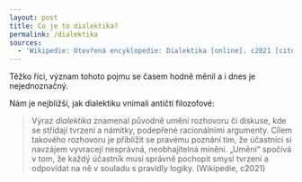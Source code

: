 ```yaml
---
layout: post
title: Co je to dialektika?
permalink: /dialektika
sources:
  - 'Wikipedie: Otevřená encyklopedie: Dialektika [online]. c2021 [citováno 4. 03. 2023]. Dostupný z WWW: <a target="_blank" href="https://cs.wikipedia.org/w/index.php?title=Dialektika&oldid=20561687">https://cs.wikipedia.org/w/index.php?title=Dialektika&oldid=20561687</a>'
---
```


Těžko říci, význam tohoto pojmu se časem hodně měnil a i dnes je nejednoznačný.

Nám je nejbližší, jak dialektiku vnímali antičtí filozofové:

> Výraz *dialektika* znamenal původně umění rozhovoru či diskuse, kde se střídají tvrzení a námitky, podepřené racionálními argumenty. Cílem takového rozhovoru je přiblížit se pravému poznání tím, že účastníci si navzájem vyvracejí nesprávná, neobhajitelná mínění. „Umění“ spočívá v tom, že každý účastník musí správně pochopit smysl tvrzení a odpovídat na ně v souladu s pravidly logiky. (Wikipedie, c2021)
